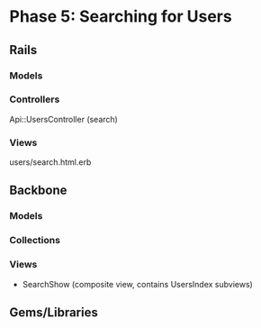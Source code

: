 # Phase 5: Searching for Users

## Rails
### Models

### Controllers
Api::UsersController (search)

### Views
users/search.html.erb

## Backbone
### Models

### Collections

### Views
* SearchShow (composite view, contains UsersIndex subviews)

## Gems/Libraries

